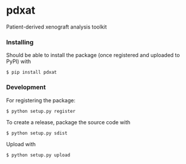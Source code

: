 # pdxat
Patient-derived xenograft analysis toolkit

### Installing

Should be able to install the package (once registered and uploaded to PyPI) with

```
$ pip install pdxat
```

### Development

For registering the package:

```
$ python setup.py register
```

To create a release, package the source code with

```
$ python setup.py sdist
```

Upload with

```
$ python setup.py upload
```
